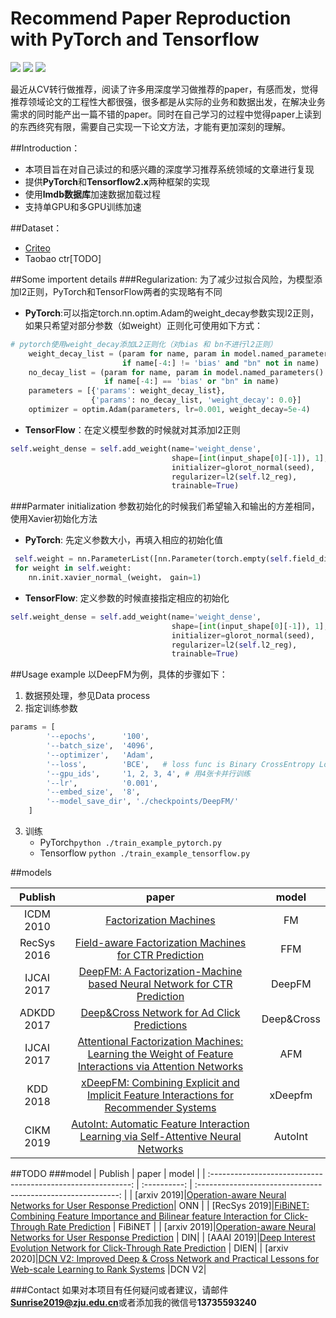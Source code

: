 

# Recommend Paper Reproduction with PyTorch and Tensorflow 

<p align="left">
  <img src='https://img.shields.io/badge/python-3.7-blue'>
  <img src='https://img.shields.io/badge/pytorch-1.14-blue'>
  <img src='https://img.shields.io/badge/Tensorflow-2.0-blue'>
</p>  

最近从CV转行做推荐，阅读了许多用深度学习做推荐的paper，有感而发，觉得推荐领域论文的工程性大都很强，很多都是从实际的业务和数据出发，在解决业务需求的同时能产出一篇不错的paper。同时在自己学习的过程中觉得paper上读到的东西终究有限，需要自己实现一下论文方法，才能有更加深刻的理解。


##Introduction：
- 本项目旨在对自己读过的和感兴趣的深度学习推荐系统领域的文章进行复现
- 提供**PyTorch**和**Tensorflow2.x**两种框架的实现
- 使用**lmdb数据库**加速数据加载过程
- 支持单GPU和多GPU训练加速


##Dataset：
- [Criteo](./dataset/Criteo.md)
- Taobao ctr[TODO]

##Some importent details
###Regularization:
为了减少过拟合风险，为模型添加l2正则，PyTorch和TensorFlow两者的实现略有不同

* **PyTorch**:可以指定torch.nn.optim.Adam的weight_decay参数实现l2正则，如果只希望对部分参数（如weight）正则化可使用如下方式：

``` python
# pytorch使用weight_decay添加L2正则化（对bias 和 bn不进行l2正则）
    weight_decay_list = (param for name, param in model.named_parameters()
                         if name[-4:] != 'bias' and "bn" not in name)
    no_decay_list = (param for name, param in model.named_parameters()
                     if name[-4:] == 'bias' or "bn" in name)
    parameters = [{'params': weight_decay_list},
                  {'params': no_decay_list, 'weight_decay': 0.0}]
    optimizer = optim.Adam(parameters, lr=0.001, weight_decay=5e-4)
```

* **TensorFlow**：在定义模型参数的时候就对其添加l2正则

``` python
self.weight_dense = self.add_weight(name='weight_dense',
                                    shape=[int(input_shape[0][-1]), 1],
                                    initializer=glorot_normal(seed),
                                    regularizer=l2(self.l2_reg),
                                    trainable=True)
```

###Parmater initialization
参数初始化的时候我们希望输入和输出的方差相同，使用Xavier初始化方法

* **PyTorch**: 先定义参数大小，再填入相应的初始化值

``` python
 self.weight = nn.ParameterList([nn.Parameter(torch.empty(self.field_dim, 1)) for _ in range(self.cross_num)])
 for weight in self.weight:
 	nn.init.xavier_normal_(weight， gain=1)
```

* **TensorFlow**: 定义参数的时候直接指定相应的初始化

``` python
self.weight_dense = self.add_weight(name='weight_dense',
                                    shape=[int(input_shape[0][-1]), 1],
                                    initializer=glorot_normal(seed),
                                    regularizer=l2(self.l2_reg),
                                    trainable=True)
```

##Usage example
以DeepFM为例，具体的步骤如下：

1. 数据预处理，参见Data process
2. 指定训练参数

``` python
params = [
        '--epochs',      '100', 
        '--batch_size',  '4096',
        '--optimizer',   'Adam',
        '--loss',        'BCE',   # loss func is Binary CrossEntropy Loss
        '--gpu_ids',     '1, 2, 3, 4', # 用4张卡并行训练
        '--lr',          '0.001',
        '--embed_size',  '8',
        '--model_save_dir', './checkpoints/DeepFM/'
    ]
```

3. 训练
	- PyTorch```python ./train_example_pytorch.py```
	- Tensorflow ```python ./train_example_tensorflow.py```


##models

|  Publish | paper |  model |
| :----------------------------------------------------------: | :----------: | :----------------------------------------------------------: |
| ICDM 2010|[Factorization Machines](https://www.csie.ntu.edu.tw/~b97053/paper/Rendle2010FM.pdf) | FM | 
| RecSys 2016|[Field-aware Factorization Machines for CTR Prediction](https://www.csie.ntu.edu.tw/~cjlin/papers/ffm.pdf) | FFM |                                                     
| IJCAI 2017|[DeepFM: A Factorization-Machine based Neural Network for CTR Prediction](http://www.ijcai.org/proceedings/2017/0239.pdf)|DeepFM|
| ADKDD 2017|[Deep&Cross Network for Ad Click Predictions](https://arxiv.org/abs/1708.05123)| Deep&Cross|
| IJCAI 2017|[Attentional Factorization Machines: Learning the Weight of Feature Interactions via Attention Networks](http://www.ijcai.org/proceedings/2017/435)  | AFM |
| KDD 2018|[xDeepFM: Combining Explicit and Implicit Feature Interactions for Recommender Systems](https://arxiv.org/pdf/1803.05170.pdf) | xDeepfm |    
| CIKM 2019|[AutoInt: Automatic Feature Interaction Learning via Self-Attentive Neural Networks](https://arxiv.org/abs/1810.11921)| AutoInt |


##TODO
###model
|  Publish | paper |  model |
| :----------------------------------------------------------: | :----------: | :----------------------------------------------------------: |
| [arxiv 2019]|[Operation-aware Neural Networks for User Response Prediction](https://arxiv.org/pdf/1904.12579.pdf)|  ONN |
| [RecSys 2019]|[FiBiNET: Combining Feature Importance and Bilinear feature Interaction for Click-Through Rate Prediction](https://arxiv.org/pdf/1905.09433.pdf) | FiBiNET |
| [arxiv 2019]|[Operation-aware Neural Networks for User Response Prediction](https://arxiv.org/pdf/1904.12579.pdf) | DIN| 
| [AAAI 2019]|[Deep Interest Evolution Network for Click-Through Rate Prediction](https://arxiv.org/pdf/1809.03672.pdf) | DIEN|
| [arxiv 2020]|[DCN V2: Improved Deep & Cross Network and Practical Lessons for Web-scale Learning to Rank Systems](https://arxiv.org/abs/2008.13535) |DCN V2|





###Contact
如果对本项目有任何疑问或者建议，请邮件**Sunrise2019@zju.edu.cn**或者添加我的微信号**13735593240**



